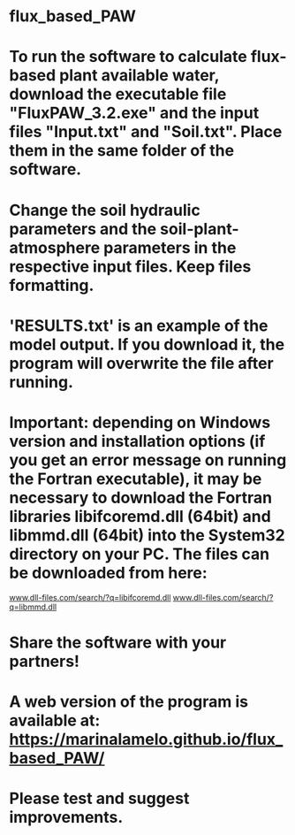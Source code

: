 # flux_based_PAW
# To run the software to calculate flux-based plant available water, download the executable file "FluxPAW_3.2.exe" and the input files "Input.txt" and "Soil.txt". Place them in the same folder of the software.
# Change the soil hydraulic parameters and the soil-plant-atmosphere parameters in the respective input files. Keep files formatting.
# 'RESULTS.txt' is an example of the model output. If you download it, the program will overwrite the file after running.
# Important: depending on Windows version and installation options (if you get an error message on running the Fortran executable), it may be necessary to download the Fortran libraries libifcoremd.dll (64bit) and libmmd.dll (64bit) into the System32 directory on your PC. The files can be downloaded from here: 
www.dll-files.com/search/?q=libifcoremd.dll
www.dll-files.com/search/?q=libmmd.dll
# Share the software with your partners!
# A web version of the program is available at: https://marinalamelo.github.io/flux_based_PAW/
# Please test and suggest improvements.
